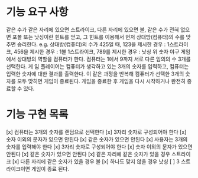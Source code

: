# 기능 요구 사항
같은 수가 같은 자리에 있으면 스트라이크, 다른 자리에 있으면 볼, 같은 수가 전혀 없으면 포볼 또는 낫싱이란 힌트를 얻고, 그 힌트를 이용해서 먼저 상대방(컴퓨터)의 수를 맞추면 승리한다.
e.g. 상대방(컴퓨터)의 수가 425일 때, 123을 제시한 경우 : 1스트라이크, 456을 제시한 경우 : 1볼 1스트라이크, 789를 제시한 경우 : 낫싱
위 숫자 야구 게임에서 상대방의 역할을 컴퓨터가 한다. 컴퓨터는 1에서 9까지 서로 다른 임의의 수 3개를 선택한다. 게 임 플레이어는 컴퓨터가 생각하고 있는 3개의 숫자를 입력하고, 컴퓨터는 입력한 숫자에 대한 결과를 출력한다.
이 같은 과정을 반복해 컴퓨터가 선택한 3개의 숫자를 모두 맞히면 게임이 종료된다.
게임을 종료한 후 게임을 다시 시작하거나 완전히 종료할 수 있다.

# 기능 구현 목록
[x] 컴퓨터는 3개의 숫자를 랜덤으로 선택한다
    [x] 3자리 숫자로 구성되어야 한다
    [x] 숫자 이외의 문자가 있으면 안된다
    [x] 같은 숫자가 있으면 안된다
[x] 사용자는 3개의 숫자를 입력해야 한다
    [x] 3자리 숫자로 구성되어야 한다
    [x] 숫자 이외의 문자가 있으면 안된다
    [x] 같은 숫자가 있으면 안된다
[x] 같은 자리에 같은 숫자가 있을 경우 스트라이크
[x] 다른 자리에 같은 숫자가 있을 경우 볼
[x] 하나도 맞지 않을 경우 낫싱
[ ] 3 스트라이크이면 게임이 종료 된다.